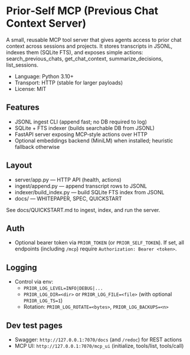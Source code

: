 # Prior‑Self MCP (Previous Chat Context Server)

A small, reusable MCP tool server that gives agents access to prior chat context across sessions and projects. It stores transcripts in JSONL, indexes them (SQLite FTS), and exposes simple actions: search_previous_chats, get_chat_context, summarize_decisions, list_sessions.

- Language: Python 3.10+
- Transport: HTTP (stable for larger payloads)
- License: MIT

## Features
- JSONL ingest CLI (append fast; no DB required to log)
- SQLite + FTS indexer (builds searchable DB from JSONL)
- FastAPI server exposing MCP‑style actions over HTTP
- Optional embeddings backend (MiniLM) when installed; heuristic fallback otherwise

## Layout
- server/app.py — HTTP API (health, actions)
- ingest/append.py — append transcript rows to JSONL
- indexer/build_index.py — build SQLite FTS index from JSONL
- docs/ — WHITEPAPER, SPEC, QUICKSTART

See docs/QUICKSTART.md to ingest, index, and run the server.

## Auth
- Optional bearer token via `PRIOR_TOKEN` (or `PRIOR_SELF_TOKEN`). If set, all endpoints (including `/mcp`) require `Authorization: Bearer <token>`.

## Logging
- Control via env:
  - `PRIOR_LOG_LEVEL=INFO|DEBUG|...`
  - `PRIOR_LOG_DIR=<dir>` or `PRIOR_LOG_FILE=<file>` (with optional `PRIOR_LOG_TS=1`)
  - Rotation: `PRIOR_LOG_ROTATE=<bytes>`, `PRIOR_LOG_BACKUPS=<n>`

## Dev test pages
- Swagger: `http://127.0.0.1:7070/docs` (and `/redoc`) for REST actions
- MCP UI: `http://127.0.0.1:7070/mcp_ui` (initialize, tools/list, tools/call)
